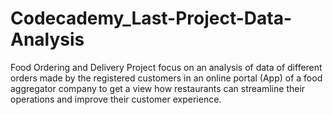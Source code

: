 # Codecademy_Last-Project-Data-Analysis
Food Ordering and Delivery Project focus on an analysis of data of different orders made by the registered customers in an online portal (App) of a food aggregator company to get a view how restaurants can streamline their operations and improve their customer experience.
